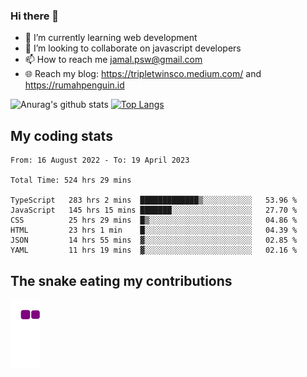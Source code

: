 ### Hi there 👋

<!--
**padepokanpenguin/padepokanpenguin** is a ✨ _special_ ✨ repository because its `README.md` (this file) appears on your GitHub profile.
-->

- 🌱 I’m currently learning  web development
- 👯 I’m looking to collaborate on javascript developers
- 📫 How to reach me jamal.psw@gmail.com
- 🌐 Reach my blog:
   https://tripletwinsco.medium.com/ and
   https://rumahpenguin.id

![Anurag's github stats](https://github-readme-stats.vercel.app/api?username=padepokanpenguin&count_private=true&disable_animations=false&show_icons=true&theme=default)
[![Top Langs](https://github-readme-stats.vercel.app/api/top-langs/?username=padepokanpenguin&theme=default&layout=compact)](https://github.com/padepokanpenguin)

## My coding stats

<!--START_SECTION:waka-->

```text
From: 16 August 2022 - To: 19 April 2023

Total Time: 524 hrs 29 mins

TypeScript   283 hrs 2 mins  █████████████▒░░░░░░░░░░░   53.96 %
JavaScript   145 hrs 15 mins ███████░░░░░░░░░░░░░░░░░░   27.70 %
CSS          25 hrs 29 mins  █▒░░░░░░░░░░░░░░░░░░░░░░░   04.86 %
HTML         23 hrs 1 min    █░░░░░░░░░░░░░░░░░░░░░░░░   04.39 %
JSON         14 hrs 55 mins  ▓░░░░░░░░░░░░░░░░░░░░░░░░   02.85 %
YAML         11 hrs 19 mins  ▓░░░░░░░░░░░░░░░░░░░░░░░░   02.16 %
```

<!--END_SECTION:waka-->


## The snake eating my contributions
![snake gif](https://github.com/padepokanpenguin/padepokanpenguin/blob/output/github-contribution-grid-snake.gif)
